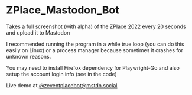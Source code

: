# ZPlace_Mastodon_Bot
Takes a full screenshot (with alpha) of the ZPlace 2022 every 20 seconds and upload it to Mastodon

I recommended running the program in a while true loop (you can do this easily on Linux) or a process manager because sometimes it crashes for unknown reasons.

You may need to install Firefox dependency for Playwright-Go and also setup the account login info (see in the code)

Live demo at [@zeventplacebot@mstdn.social](https://mstdn.social/web/@zeventplacebot)
